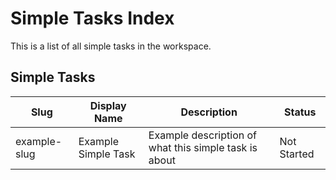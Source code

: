 
# Simple Tasks Index

This is a list of all simple tasks in the workspace.

## Simple Tasks

| Slug | Display Name | Description | Status |
|------|--------------|-------------|--------|
| example-slug | Example Simple Task | Example description of what this simple task is about | Not Started |

